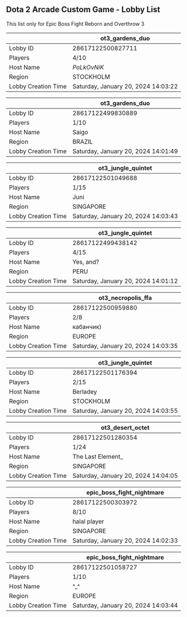 ## Dota 2 Arcade Custom Game - Lobby List

This list only for Epic Boss Fight Reborn and Overthrow 3

|  | ot3_gardens_duo |
| ------ | ------ |
| Lobby ID | 28617122500827711 |
| Players | 4/10 |
| Host Name | _PoLkOvNiK_ |
| Region | STOCKHOLM |
| Lobby Creation Time | Saturday, January 20, 2024 14:03:22 |


|  | ot3_gardens_duo |
| ------ | ------ |
| Lobby ID | 28617122499830889 |
| Players | 1/10 |
| Host Name | Saigo |
| Region | BRAZIL |
| Lobby Creation Time | Saturday, January 20, 2024 14:01:49 |


|  | ot3_jungle_quintet |
| ------ | ------ |
| Lobby ID | 28617122501049688 |
| Players | 1/15 |
| Host Name | Juni |
| Region | SINGAPORE |
| Lobby Creation Time | Saturday, January 20, 2024 14:03:43 |


|  | ot3_jungle_quintet |
| ------ | ------ |
| Lobby ID | 28617122499438142 |
| Players | 4/15 |
| Host Name | Yes, and? |
| Region | PERU |
| Lobby Creation Time | Saturday, January 20, 2024 14:01:12 |


|  | ot3_necropolis_ffa |
| ------ | ------ |
| Lobby ID | 28617122500959880 |
| Players | 2/8 |
| Host Name | кабанчик) |
| Region | EUROPE |
| Lobby Creation Time | Saturday, January 20, 2024 14:03:35 |


|  | ot3_jungle_quintet |
| ------ | ------ |
| Lobby ID | 28617122501176394 |
| Players | 2/15 |
| Host Name | Berladey |
| Region | STOCKHOLM |
| Lobby Creation Time | Saturday, January 20, 2024 14:03:55 |


|  | ot3_desert_octet |
| ------ | ------ |
| Lobby ID | 28617122501280354 |
| Players | 1/24 |
| Host Name | The Last Element_ |
| Region | SINGAPORE |
| Lobby Creation Time | Saturday, January 20, 2024 14:04:05 |


|  | epic_boss_fight_nightmare |
| ------ | ------ |
| Lobby ID | 28617122500303972 |
| Players | 8/10 |
| Host Name | halal player |
| Region | SINGAPORE |
| Lobby Creation Time | Saturday, January 20, 2024 14:02:33 |


|  | epic_boss_fight_nightmare |
| ------ | ------ |
| Lobby ID | 28617122501058727 |
| Players | 1/10 |
| Host Name | ^_^ |
| Region | EUROPE |
| Lobby Creation Time | Saturday, January 20, 2024 14:03:44 |


